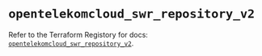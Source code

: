 # `opentelekomcloud_swr_repository_v2`

Refer to the Terraform Registory for docs: [`opentelekomcloud_swr_repository_v2`](https://www.terraform.io/docs/providers/opentelekomcloud/r/swr_repository_v2).
